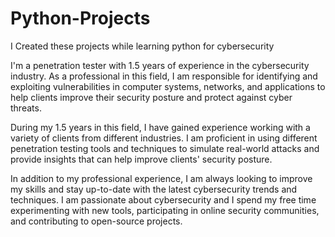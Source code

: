# Python-Projects
I Created these projects while learning python for cybersecurity


I'm a penetration tester with 1.5 years of experience in the cybersecurity industry. As a professional in this field, I am responsible for identifying and exploiting vulnerabilities in computer systems, networks, and applications to help clients improve their security posture and protect against cyber threats.

During my 1.5 years in this field, I have gained experience working with a variety of clients from different industries. I am proficient in using different penetration testing tools and techniques to simulate real-world attacks and provide insights that can help improve clients' security posture.

In addition to my professional experience, I am always looking to improve my skills and stay up-to-date with the latest cybersecurity trends and techniques. I am passionate about cybersecurity and I spend my free time experimenting with new tools, participating in online security communities, and contributing to open-source projects.

